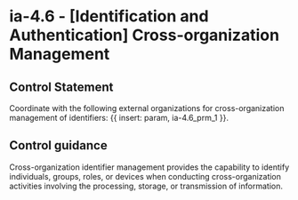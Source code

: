 # ia-4.6 - \[Identification and Authentication\] Cross-organization Management

## Control Statement

Coordinate with the following external organizations for cross-organization management of identifiers: {{ insert: param, ia-4.6_prm_1 }}.

## Control guidance

Cross-organization identifier management provides the capability to identify individuals, groups, roles, or devices when conducting cross-organization activities involving the processing, storage, or transmission of information.
